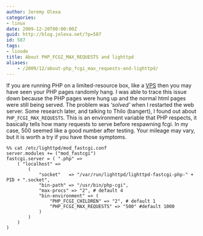 ```yaml
---
author: Jeremy Olexa
categories:
- linux
date: 2009-12-20T00:00:00Z
guid: http://blog.jolexa.net/?p=587
id: 587
tags:
- linode
title: About PHP_FCGI_MAX_REQUESTS and lighttpd
aliases:
    - /2009/12/about-php_fcgi_max_requests-and-lighttpd/
---
```


If you are running PHP on a limited-resource box, like a [VPS][1] then you may have seen your PHP pages randomly hang. I was able to trace this issue down because the PHP pages were hung up and the normal html pages were still being served. The problem was *&#8216;solved'* when I restarted the web server. Some research later, and talking to Thilo (bangert), I found out about `PHP_FCGI_MAX_REQUESTS`. This is an environment variable that PHP respects, it basically tells how many requests to serve before respawning fcgi. In my case, 500 seemed like a good number after testing. Your mileage may vary, but it is worth a try if you have those symptoms.

    
    %% cat /etc/lighttpd/mod_fastcgi.conf 
    server.modules += ("mod_fastcgi")
    fastcgi.server = ( ".php" =>
        ( "localhost" =>
            (
                "socket"   => "/var/run/lighttpd/lighttpd-fastcgi-php-" + PID + ".socket",
                "bin-path" => "/usr/bin/php-cgi",
                "max-procs" => "2", # default 4
                "bin-environment" => (
                    "PHP_FCGI_CHILDREN" => "2", # default 1
                    "PHP_FCGI_MAX_REQUESTS" => "500" #default 1000
                )
            )
        )
    )

 [1]: http://blog.jolexa.net/tag/linode/